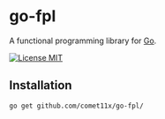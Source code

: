 # go-fpl

A functional programming library for [Go](http://golang.org).

[![License MIT][License-Image]][License-Url]

[License-Image]: https://img.shields.io/badge/License-MIT-blue.svg
[License-Url]: https://opensource.org/license/MIT

## Installation

```shell
go get github.com/comet11x/go-fpl/
```
